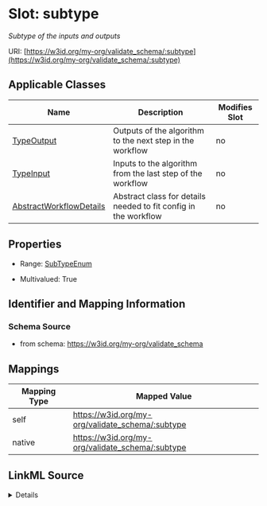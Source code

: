 

# Slot: subtype


_Subtype of the inputs and outputs_





URI: [https://w3id.org/my-org/validate_schema/:subtype](https://w3id.org/my-org/validate_schema/:subtype)



<!-- no inheritance hierarchy -->





## Applicable Classes

| Name | Description | Modifies Slot |
| --- | --- | --- |
| [TypeOutput](TypeOutput.md) | Outputs of the algorithm to the next step in the workflow |  no  |
| [TypeInput](TypeInput.md) | Inputs to the algorithm from the last step of the workflow |  no  |
| [AbstractWorkflowDetails](AbstractWorkflowDetails.md) | Abstract class for details needed to fit config in the workflow |  no  |







## Properties

* Range: [SubTypeEnum](SubTypeEnum.md)

* Multivalued: True





## Identifier and Mapping Information







### Schema Source


* from schema: https://w3id.org/my-org/validate_schema




## Mappings

| Mapping Type | Mapped Value |
| ---  | ---  |
| self | https://w3id.org/my-org/validate_schema/:subtype |
| native | https://w3id.org/my-org/validate_schema/:subtype |




## LinkML Source

<details>
```yaml
name: subtype
description: Subtype of the inputs and outputs
from_schema: https://w3id.org/my-org/validate_schema
rank: 1000
alias: subtype
domain_of:
- AbstractWorkflowDetails
range: SubTypeEnum
multivalued: true

```
</details>